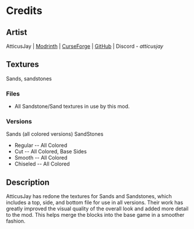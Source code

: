 # Credits

## Artist
AtticusJay | [Modrinth](https://modrinth.com/user/AtticusJay) | [CurseForge](https://legacy.curseforge.com/members/AtticusJay/projects) | [GitHub](https://github.com/AtticusJoy) | Discord - _atticusjay_

## Textures
Sands, sandstones

### Files
- All Sandstone/Sand textures in use by this mod.

### Versions
Sands (all colored versions)
SandStones
- Regular  -- All Colored
- Cut -- All Colored, Base Sides
- Smooth -- All Colored
- Chiseled -- All Colored

## Description
AtticusJay has redone the textures for Sands and Sandstones, which includes a top, side, and bottom file for use in all versions. Their work has greatly improved the visual quality of the overall look and added more detail to the mod. This helps merge the blocks into the base game in a smoother fashion.
